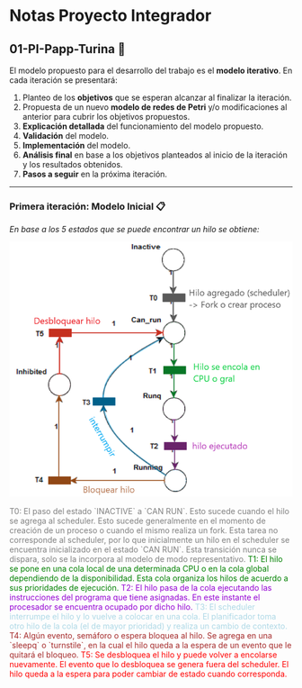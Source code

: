 # Notas Proyecto Integrador



## 01-PI-Papp-Turina   🚀

El modelo propuesto para el desarrollo del trabajo es el **modelo iterativo**. En cada iteración se presentará:

1. Planteo de los **objetivos** que se esperan alcanzar al finalizar la iteración.
2. Propuesta de un nuevo **modelo de redes de Petri** y/o modificaciones al anterior para cubrir los objetivos propuestos.
3. **Explicación detallada** del funcionamiento del modelo propuesto.
4. **Validación** del modelo.
5. **Implementación** del modelo.
6. **Análisis final** en base a los objetivos planteados al inicio de la iteración y los resultados obtenidos.
7. **Pasos a seguir** en la próxima iteración.

---


### Primera iteración: Modelo Inicial 📋

_En base a los 5 estados que se puede encontrar un hilo se obtiene:_


<p align="center">
  <a href="https://example.com/">
    <img src="img/image1.png" alt="bloques">
  </a>
  </p>

<span style="color:gray">
T0: El paso del estado `INACTIVE` a `CAN RUN`. Esto sucede cuando el hilo se agrega al scheduler. Esto sucede generalmente en el momento de creación de un proceso o cuando el mismo realiza un fork. Esta tarea no corresponde al scheduler, por lo que inicialmente un hilo en el scheduler se encuentra inicializado en el estado `CAN RUN`. Esta transición nunca se dispara, solo se la incorpora al modelo de modo representativo.
</span>

<span style="color:green">
T1: El hilo se pone en una cola local de una determinada CPU o en la cola global dependiendo de la disponibilidad. Esta cola organiza los hilos de acuerdo a sus prioridades de ejecución.
</span>

<span style="color:darkviolet">
T2: El hilo pasa de la cola ejecutando las instrucciones del programa que tiene asignadas. En este instante el procesador se encuentra ocupado por dicho hilo.
</span>

<span style="color:lightblue">
T3: El scheduler interrumpe el hilo y lo vuelve a colocar en una cola. El planificador toma otro hilo de la cola (el de mayor prioridad) y realiza un cambio de contexto.
</span>

<span style="color:brown">
T4: Algún evento, semáforo o espera bloquea al hilo. Se agrega en una `sleepq` o `turnstile`, en la cual el hilo queda a la espera de un evento que le quitará el bloqueo.
</span>

<span style="color:red">
T5: Se desbloquea el hilo y puede volver a encolarse nuevamente. El evento que lo desbloquea se genera fuera del scheduler. El hilo queda a la espera para poder cambiar de estado cuando corresponda.
</span>




